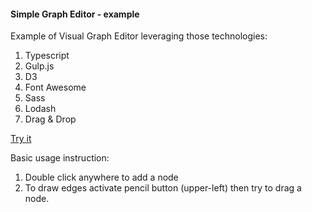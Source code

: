 #### Simple Graph Editor - example

Example of Visual Graph Editor leveraging those technologies:

1. Typescript
1. Gulp.js
1. D3
1. Font Awesome
1. Sass
1. Lodash
1. Drag & Drop


[Try it](http://marpiec.github.io/GraphEditor/)

Basic usage instruction:

1. Double click anywhere to add a node
1. To draw edges activate pencil button (upper-left) then try to drag a node.
